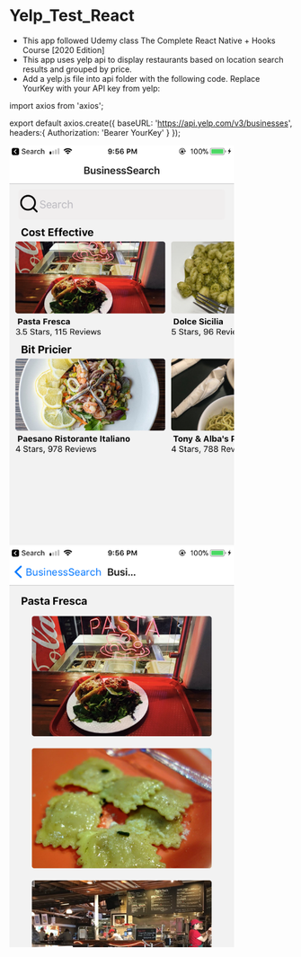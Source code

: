 # Yelp_Test_React
* This app followed Udemy class The Complete React Native + Hooks Course [2020 Edition]
* This app uses yelp api to display restaurants based on location search results and grouped by price. 
* Add a yelp.js file into api folder with the following code. Replace YourKey with your API key from yelp:

import axios from 'axios';

export default axios.create({
    baseURL: 'https://api.yelp.com/v3/businesses',
    headers:{
        Authorization: 'Bearer YourKey'
    }
});
<p float="left">
<img src="assets/Demo1.PNG" width= 400>
     
<img src="assets/Demo2.PNG" width= 400>
</p>
